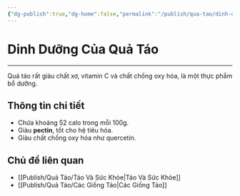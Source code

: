 ```yaml
---
{"dg-publish":true,"dg-home":false,"permalink":"/publish/qua-tao/dinh-duong-cua-qua-tao/","dgPassFrontmatter":true,"noteIcon":"","updated":"2025-01-12T15:21:30.857+07:00"}
---
```


# Dinh Dưỡng Của Quả Táo
---

Quả táo rất giàu chất xơ, vitamin C và chất chống oxy hóa, là một thực phẩm bổ dưỡng.

## Thông tin chi tiết
- Chứa khoảng 52 calo trong mỗi 100g.
- Giàu **pectin**, tốt cho hệ tiêu hóa.
- Giàu chất chống oxy hóa như quercetin.

## Chủ đề liên quan
- [[Publish/Quả Táo/Táo Và Sức Khỏe\|Táo Và Sức Khỏe]]
- [[Publish/Quả Táo/Các Giống Táo\|Các Giống Táo]]

